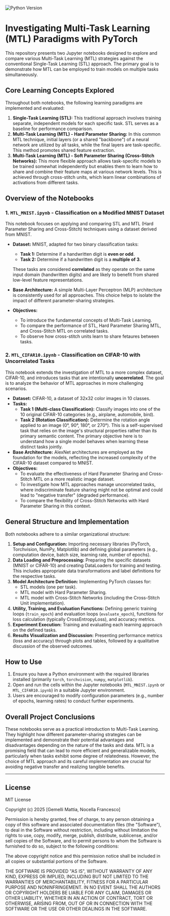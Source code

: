 ![Python Version](https://img.shields.io/badge/python-3.10+-blue.svg)
# Investigating Multi-Task Learning (MTL) Paradigms with PyTorch

This repository presents two Jupyter notebooks designed to explore and compare various Multi-Task Learning (MTL) strategies against the conventional Single-Task Learning (STL) approach. The primary goal is to demonstrate how MTL can be employed to train models on multiple tasks simultaneously.

## Core Learning Concepts Explored

Throughout both notebooks, the following learning paradigms are implemented and evaluated:

1.  **Single-Task Learning (STL):** This traditional approach involves training separate, independent models for each specific task. STL serves as a baseline for performance comparison.
2.  **Multi-Task Learning (MTL) - Hard Parameter Sharing:** In this common MTL technique, initial layers (or a shared "backbone") of a neural network are utilized by all tasks, while the final layers are task-specific. This method promotes shared feature extraction.
3.  **Multi-Task Learning (MTL) - Soft Parameter Sharing (Cross-Stitch Networks):** This more flexible approach allows task-specific models to be trained somewhat independently but enables them to learn how to share and combine their feature maps at various network levels. This is achieved through cross-stitch units, which learn linear combinations of activations from different tasks.

## Overview of the Notebooks

### 1. `MTL_MNIST.ipynb` - Classification on a Modified MNIST Dataset

This notebook focuses on applying and comparing STL and MTL (Hard Parameter Sharing and Cross-Stitch) techniques using a dataset derived from MNIST.

* **Dataset:** MNIST, adapted for two binary classification tasks:
    * **Task 1:** Determine if a handwritten digit is **even or odd**.
    * **Task 2:** Determine if a handwritten digit is a **multiple of 3**.

    These tasks are considered **correlated** as they operate on the same input domain (handwritten digits) and are likely to benefit from shared low-level feature representations.
* **Base Architecture:** A simple Multi-Layer Perceptron (MLP) architecture is consistently used for all approaches. This choice helps to isolate the impact of different parameter-sharing strategies.
* **Objectives:**
    * To introduce the fundamental concepts of Multi-Task Learning.
    * To compare the performance of STL, Hard Parameter Sharing MTL, and Cross-Stitch MTL on correlated tasks.
    * To observe how cross-stitch units learn to share fetaures between tasks.

### 2. `MTL_CIFAR10.ipynb` - Classification on CIFAR-10 with Uncorrelated Tasks

This notebook extends the investigation of MTL to a more complex dataset, CIFAR-10, and introduces tasks that are intentionally **uncorrelated**. The goal is to analyze the behavior of MTL approaches in more challenging scenarios.

* **Dataset:** CIFAR-10, a dataset of 32x32 color images in 10 classes.
* **Tasks:**
    * **Task 1 (Multi-class Classification):** Classify images into one of the 10 original CIFAR-10 categories (e.g., airplane, automobile, bird).
    * **Task 2 (Rotation Classification):** Determine the rotation angle applied to an image (0°, 90°, 180°, or 270°). This is a self-supervised task that relies on the image's structural properties rather than its primary semantic content.
    The primary objective here is to understand how a single model behaves when learning these distinct tasks jointly.
* **Base Architecture:** AlexNet architectures are employed as the foundation for the models, reflecting the increased complexity of the CIFAR-10 dataset compared to MNIST.
* **Objectives:**
    * To evaluate the effectiveness of Hard Parameter Sharing and Cross-Stitch MTL on a more realistic image dataset.
    * To investigate how MTL approaches manage uncorrelated tasks, where indiscriminate feature sharing might not be optimal and could lead to "negative transfer" (degraded performance).
    * To compare the flexibility of Cross-Stitch Networks with Hard Parameter Sharing in this context.

## General Structure and Implementation

Both notebooks adhere to a similar organizational structure:

1.  **Setup and Configuration:** Importing necessary libraries (PyTorch, Torchvision, NumPy, Matplotlib) and defining global parameters (e.g., computation device, batch size, learning rate, number of epochs).
2.  **Data Loading and Preprocessing:** Preparing the specific datasets (MNIST or CIFAR-10) and creating DataLoaders for training and testing. This includes appropriate data transformations and label definitions for the respective tasks.
3.  **Model Architecture Definition:** Implementing PyTorch classes for:
    * STL models (one per task).
    * MTL model with Hard Parameter Sharing.
    * MTL model with Cross-Stitch Networks (including the Cross-Stitch Unit implementation).
4.  **Utility, Training, and Evaluation Functions:** Defining generic training loops (`train_epoch`) and evaluation loops (`evaluate_epoch`), functions for loss calculation (typically CrossEntropyLoss), and accuracy metrics.
5.  **Experiment Execution:** Training and evaluating each learning approach on the defined tasks.
6.  **Results Visualization and Discussion:** Presenting performance metrics (loss and accuracy) through plots and tables, followed by a qualitative discussion of the observed outcomes.

## How to Use

1.  Ensure you have a Python environment with the required libraries installed (primarily `torch`, `torchvision`, `numpy`, `matplotlib`).
2.  Open and run the cells within the Jupyter notebooks (`MTL_MNIST.ipynb` or `MTL_CIFAR10.ipynb`) in a suitable Jupyter environment.
3.  Users are encouraged to modify configuration parameters (e.g., number of epochs, learning rates) to conduct further experiments.

## Overall Project Conclusions

These notebooks serve as a practical introduction to Multi-Task Learning. They highlight how different parameter-sharing strategies can be implemented and demonstrate their potential advantages and disadvantages depending on the nature of the tasks and data. MTL is a promising field that can lead to more efficient and generalizable models, particularly when tasks exhibit some degree of relatedness. However, the choice of MTL approach and its careful implementation are crucial for avoiding negative transfer and realizing tangible benefits.

---

## License

MIT License

Copyright (c) 2025 [Gemelli Mattia, Nocella Francesco]

Permission is hereby granted, free of charge, to any person obtaining a copy of this software and associated documentation files (the "Software"), to deal in the Software without restriction, including without limitation the rights to use, copy, modify, merge, publish, distribute, sublicense, and/or sell copies of the Software, and to permit persons to whom the Software is furnished to do so, subject to the following conditions:

The above copyright notice and this permission notice shall be included in all copies or substantial portions of the Software.

THE SOFTWARE IS PROVIDED "AS IS", WITHOUT WARRANTY OF ANY KIND, EXPRESS OR IMPLIED, INCLUDING BUT NOT LIMITED TO THE WARRANTIES OF MERCHANTABILITY, FITNESS FOR A PARTICULAR PURPOSE AND NONINFRINGEMENT. IN NO EVENT SHALL THE AUTHORS OR COPYRIGHT HOLDERS BE LIABLE FOR ANY CLAIM, DAMAGES OR OTHER LIABILITY, WHETHER IN AN ACTION OF CONTRACT, TORT OR OTHERWISE, ARISING FROM, OUT OF OR IN CONNECTION WITH THE SOFTWARE OR THE USE OR OTHER DEALINGS IN THE SOFTWARE.
